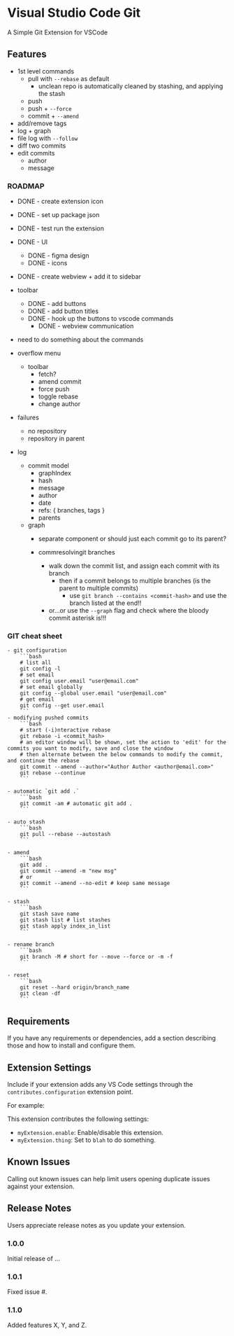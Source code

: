 # Visual Studio Code Git
A Simple Git Extension for VSCode

## Features
- 1st level commands
	- pull with `--rebase` as default
		- unclean repo is automatically cleaned by stashing, and applying the stash
	- push
	- push + `--force`
	- commit + `--amend`
- add/remove tags
- log + graph
- file log with `--follow`
- diff two commits
- edit commits
	- author
	- message

### ROADMAP
- DONE - create extension icon
- DONE - set up package json
- DONE - test run the extension
- DONE - UI
	- DONE - figma design
	- DONE - icons
- DONE - create webview + add it to sidebar

- toolbar
	- DONE - add buttons
	- DONE - add button titles
	- DONE - hook up the buttons to vscode commands
		- DONE - webview communication

- need to do something about the commands

- overflow menu
	- toolbar
		- fetch?
		- amend commit
		- force push
		- toggle rebase
		- change author

- failures
	- no repository
	- repository in parent

- log
	- commit model
		- graphIndex
		- hash
		- message
		- author
		- date
		- refs: { branches, tags }
		- parents
	- graph
		- separate component or should just each commit go to its parent?

		-  commresolvingit branches
			- walk down the commit list, and assign each commit with its branch
				- then if a commit belongs to multiple branches (is the parent to multiple commits)
					- use `git branch --contains <commit-hash>` and use the branch listed at the end!!
			- or...or use the `--graph` flag and check where the bloody commit asterisk is!!!

### GIT cheat sheet
	- git configuration
		```bash
		# list all
		git config -l
		# set email
		git config user.email "user@email.com"
		# set email globally
		git config --global user.email "user@email.com"
		# get email
		git config --get user.email
		```
	- modifying pushed commits
		```bash
		# start (-i)nteractive rebase
		git rebase -i <commit_hash>
		# an editor window will be shown, set the action to 'edit' for the commits you want to modify, save and close the window
		# then alternate between the below commands to modify the commit, and continue the rebase
		git commit --amend --author="Author Author <author@email.com>"
		git rebase --continue
		```

	- automatic `git add .`
		```bash
		git commit -am # automatic git add .
		```

	- auto stash
		```bash
		git pull --rebase --autostash
		```

	- amend
		```bash
		git add .
		git commit --amend -m "new msg"
		# or
		git commit --amend --no-edit # keep same message
		```

	- stash
		```bash
		git stash save name
		git stash list # list stashes
		git stash apply index_in_list
		```

	- rename branch
		```bash
		git branch -M # short for --move --force or -m -f
		```

	- reset
		```bash
		git reset --hard origin/branch_name
		git clean -df
		```

## Requirements

If you have any requirements or dependencies, add a section describing those and how to install and configure them.

## Extension Settings

Include if your extension adds any VS Code settings through the `contributes.configuration` extension point.

For example:

This extension contributes the following settings:

* `myExtension.enable`: Enable/disable this extension.
* `myExtension.thing`: Set to `blah` to do something.

## Known Issues

Calling out known issues can help limit users opening duplicate issues against your extension.

## Release Notes

Users appreciate release notes as you update your extension.

### 1.0.0

Initial release of ...

### 1.0.1

Fixed issue #.

### 1.1.0

Added features X, Y, and Z.
